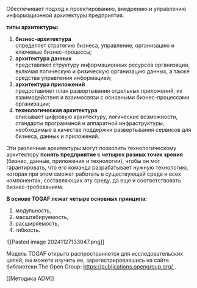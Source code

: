 Обеспечивает подход к проектированию, внедрению и управлению информационной архитектуры предприятия.

**типы архитектуры:**

1. **бизнес-архитектура**<br>определяет стратегию бизнеса, управление, организацию и ключевые бизнес-процессы;
2. **архитектура данных**<br>представляет структуру информационных ресурсов организации, включая логическую и физическую организацию данных, а также средства управления информацией;
3. **архитектура приложений**<br>предоставляет план развертывания отдельных приложений, их взаимодействия и взаимосвязи с основными бизнес-процессами организации;
4. **технологическая архитектура**<br>описывает цифровую архитектуру, логические возможности, стандарты программной и аппаратной инфраструктуры, необходимые в качестве поддержки развертывания сервисов для бизнеса, данных и приложений.

Эти различные архитектуры могут позволить технологическому архитектору **понять предприятие с четырех разных точек зрения** (бизнес, данные, приложения и технологии), чтобы он мог гарантировать, что его команда разрабатывает нужную технологию, которая при этом сможет работать в существующей среде и всех компонентах, составляющих эту среду, да еще и соответствовать бизнес-требованиям.

**В основе TOGAF лежат четыре основных принципа:**

1. модульность,
2. масштабируемость,
3. расширяемость,
4. гибкость.

![[Pasted image 20241127133047.png]]

Модель TOGAF открыто распространяется для исследовательских целей, вы можете изучить ее, зарегистрировавшись на сайте библиотеки The Open Group: [ https://publications.opengroup.org/ ]( https://publications.opengroup.org/ ).


[[Методика ADM]]
